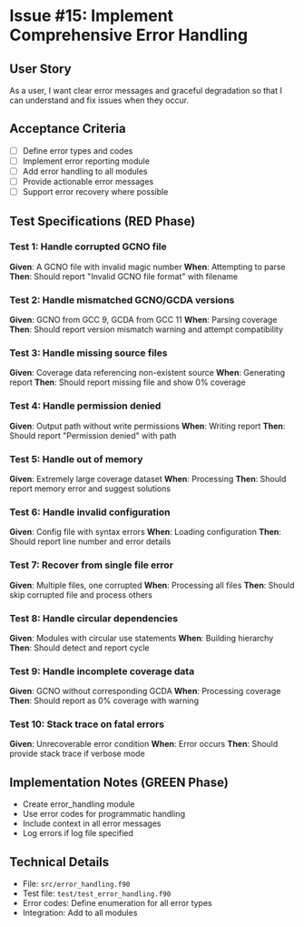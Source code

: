 # Issue #15: Implement Comprehensive Error Handling

## User Story
As a user, I want clear error messages and graceful degradation so that I can understand and fix issues when they occur.

## Acceptance Criteria
- [ ] Define error types and codes
- [ ] Implement error reporting module
- [ ] Add error handling to all modules
- [ ] Provide actionable error messages
- [ ] Support error recovery where possible

## Test Specifications (RED Phase)

### Test 1: Handle corrupted GCNO file
**Given**: A GCNO file with invalid magic number
**When**: Attempting to parse
**Then**: Should report "Invalid GCNO file format" with filename

### Test 2: Handle mismatched GCNO/GCDA versions
**Given**: GCNO from GCC 9, GCDA from GCC 11
**When**: Parsing coverage
**Then**: Should report version mismatch warning and attempt compatibility

### Test 3: Handle missing source files
**Given**: Coverage data referencing non-existent source
**When**: Generating report
**Then**: Should report missing file and show 0% coverage

### Test 4: Handle permission denied
**Given**: Output path without write permissions
**When**: Writing report
**Then**: Should report "Permission denied" with path

### Test 5: Handle out of memory
**Given**: Extremely large coverage dataset
**When**: Processing
**Then**: Should report memory error and suggest solutions

### Test 6: Handle invalid configuration
**Given**: Config file with syntax errors
**When**: Loading configuration
**Then**: Should report line number and error details

### Test 7: Recover from single file error
**Given**: Multiple files, one corrupted
**When**: Processing all files
**Then**: Should skip corrupted file and process others

### Test 8: Handle circular dependencies
**Given**: Modules with circular use statements
**When**: Building hierarchy
**Then**: Should detect and report cycle

### Test 9: Handle incomplete coverage data
**Given**: GCNO without corresponding GCDA
**When**: Processing coverage
**Then**: Should report as 0% coverage with warning

### Test 10: Stack trace on fatal errors
**Given**: Unrecoverable error condition
**When**: Error occurs
**Then**: Should provide stack trace if verbose mode

## Implementation Notes (GREEN Phase)
- Create error_handling module
- Use error codes for programmatic handling
- Include context in all error messages
- Log errors if log file specified

## Technical Details
- File: `src/error_handling.f90`
- Test file: `test/test_error_handling.f90`
- Error codes: Define enumeration for all error types
- Integration: Add to all modules